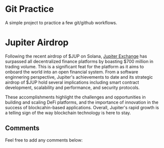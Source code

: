 # Git Practice
A simple project to practice a few git/github workflows.  

# Jupiter Airdrop

Following the recent airdrop of $JUP on Solana, [Jupiter Exchange](https://solanafloor.com/news/jupiters-jup-token-launch-catalyzes-record-700-m-dex-trading-volume-fueling-the-on-chain-movement-on-solana) has surpassed all decentralized finance platforms by boasting $700 million in trading volume. This is a significant feat for the platform as it aims to onboard the world into an open financial system. From a software enginnering perspective, Jupiter's achievements to date and its strategic airdrop of $JUP hold several implications including smart contract development, scalability and performance, and security protocols. 

These accomplishments highlight the challenges and opportunities in building and scaling DeFi platforms, and the importance of innovation in the success of blockcahin-based applications. Overall, Jupiter's rapid growth is a telling sign of the way blockchain technology is here to stay.

## Comments
Feel free to add any comments below: